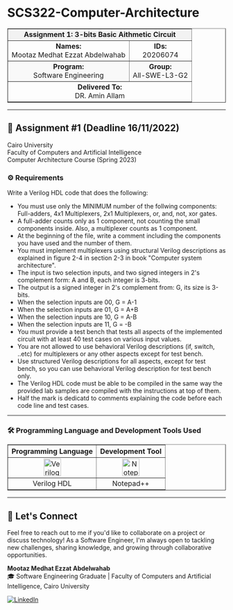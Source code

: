 # SCS322-Computer-Architecture

<div align="center">
  <table width="100%" border="1" cellpadding="10" cellspacing="0">
    <tr style="background-color:#f2f2f2;">
      <td align="center" colspan="2"><strong>Assignment 1: 3-bits Basic Aithmetic Circuit</strong></td>
    </tr>
    <tr>
      <td align="center"><strong>Names:</strong><br>Mootaz Medhat Ezzat Abdelwahab</td>
      <td align="center"><strong>IDs:</strong><br>20206074</td>
    </tr>
    <tr style="background-color:#f9f9f9;">
      <td align="center"><strong>Program:</strong><br>Software Engineering</td>
      <td align="center"><strong>Group:</strong><br>All-SWE-L3-G2</td>
    </tr>
    <tr>
      <td align="center" colspan="2"><strong>Delivered To:</strong><br>DR. Amin Allam</td>
    </tr>
  </table>
</div>

---

## 📝 Assignment #1 (Deadline 16/11/2022)

Cairo University  
Faculty of Computers and Artificial Intelligence  
Computer Architecture Course (Spring 2023)

### ⚙️ Requirements

Write a Verilog HDL code that does the following:
* You must use only the MINIMUM number of the follwing components: Full-adders, 4x1 Multiplexers, 2x1 Multiplexers, or, and, not, xor gates.
* A full-adder counts only as 1 component, not counting the small components inside. Also, a multiplexer counts as 1 component.
* At the beginning of the file, write a comment including the components you have used and the number of them.
* You must implement multiplexers using structural Verilog descriptions as explained in figure 2-4 in section 2-3 in book "Computer system architecture".
* The input is two selection inputs, and two signed integers in 2's complement form: A and B, each integer is 3-bits.
* The output is a signed integer in 2's complement from: G, its size is 3-bits.
* When the selection inputs are 00, G = A-1
* When the selection inputs are 01, G = A+B
* When the selection inputs are 10, G = A-B
* When the selection inputs are 11, G = -B
* You must provide a test bench that tests all aspects of the implemented circuit with at least 40 test cases on various input values.
* You are not allowed to use behavioral Verilog descriptions (if, switch, ..etc) for multiplexers or any other aspects except for test bench.
* Use structured Verilog descriptions for all aspects, except for test bench, so you can use behavioral Verilog description for test bench only.
* The Verilog HDL code must be able to be compiled in the same way the provided lab samples are compiled with the instructions at top of them.
* Half the mark is dedicatd to comments explaining the code before each code line and test cases.

---

### 🛠️ Programming Language and Development Tools Used

<table align="center" border="1" cellpadding="10">
  <thead>
    <tr>
      <th>Programming Language</th>
      <th>Development Tool</th>
    </tr>
  </thead>
  <tbody>
    <tr>
      <td align="center">
        <img src="https://github.com/user-attachments/assets/2dc96923-eb3a-42b1-b0f9-1c68d9f03b7a" title="Verilog HDL" alt="Verilog HDL" width="40" height="40"/>
      </td>
      <td align="center">
        <img src="https://github.com/user-attachments/assets/d922e85c-a5fa-46b3-a5bf-6d68b2b4baa3" title="Notepad++" alt="Notepad++" width="40" height="40"/>
      </td>
    </tr>
    <tr>
      <td align="center">
        Verilog HDL
      </td>
      <td align="center">
        Notepad++
      </td>
    </tr>
  </tbody>
</table>

---

## 💬 Let's Connect
Feel free to reach out to me if you'd like to collaborate on a project or discuss technology! As a Software Engineer, I'm always open to tackling new challenges, sharing knowledge, and growing through collaborative opportunities.

**Mootaz Medhat Ezzat Abdelwahab**  
🎓 Software Engineering Graduate | Faculty of Computers and Artificial Intelligence, Cairo University  

[![LinkedIn](https://img.shields.io/badge/LinkedIn-0077B5?style=for-the-badge&logo=linkedin&logoColor=white)](https://www.linkedin.com/in/mootaz-medhat-ezzat-abdelwahab-377a60244)
